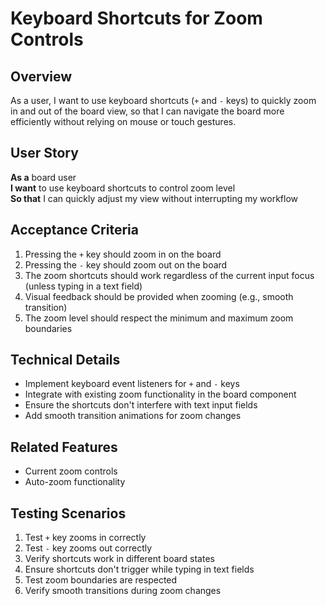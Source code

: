 # Keyboard Shortcuts for Zoom Controls

## Overview
As a user, I want to use keyboard shortcuts (`+` and `-` keys) to quickly zoom in and out of the board view, so that I can navigate the board more efficiently without relying on mouse or touch gestures.

## User Story
**As a** board user  
**I want** to use keyboard shortcuts to control zoom level  
**So that** I can quickly adjust my view without interrupting my workflow

## Acceptance Criteria
1. Pressing the `+` key should zoom in on the board
2. Pressing the `-` key should zoom out on the board
3. The zoom shortcuts should work regardless of the current input focus (unless typing in a text field)
4. Visual feedback should be provided when zooming (e.g., smooth transition)
5. The zoom level should respect the minimum and maximum zoom boundaries

## Technical Details
- Implement keyboard event listeners for `+` and `-` keys
- Integrate with existing zoom functionality in the board component
- Ensure the shortcuts don't interfere with text input fields
- Add smooth transition animations for zoom changes

## Related Features
- Current zoom controls
- Auto-zoom functionality

## Testing Scenarios
1. Test `+` key zooms in correctly
2. Test `-` key zooms out correctly
3. Verify shortcuts work in different board states
4. Ensure shortcuts don't trigger while typing in text fields
5. Test zoom boundaries are respected
6. Verify smooth transitions during zoom changes
